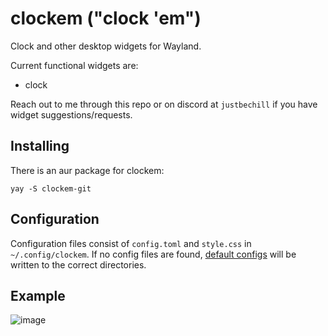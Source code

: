 # clockem ("clock 'em")
Clock and other desktop widgets for Wayland.

Current functional widgets are:
- clock

Reach out to me through this repo or on discord at `justbechill` if you have widget suggestions/requests. 

## Installing
There is an aur package for clockem:
```
yay -S clockem-git
```

## Configuration
Configuration files consist of `config.toml` and `style.css` in `~/.config/clockem`. If no config files are found, [default configs](https://github.com/JustBeChill/clockem/tree/main/default-configs) will be written to the correct directories.

## Example
![image](https://github.com/user-attachments/assets/1bbc2ff1-c1d5-4895-8a21-f6e4608cba2f)
